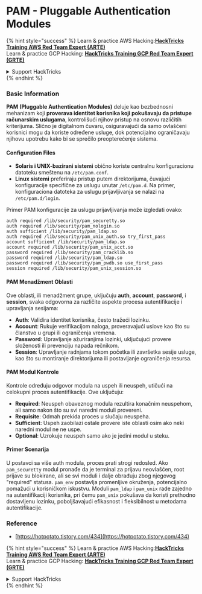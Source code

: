 # PAM - Pluggable Authentication Modules

{% hint style="success" %}
Learn & practice AWS Hacking:<img src="/.gitbook/assets/arte.png" alt="" data-size="line">[**HackTricks Training AWS Red Team Expert (ARTE)**](https://training.hacktricks.xyz/courses/arte)<img src="/.gitbook/assets/arte.png" alt="" data-size="line">\
Learn & practice GCP Hacking: <img src="/.gitbook/assets/grte.png" alt="" data-size="line">[**HackTricks Training GCP Red Team Expert (GRTE)**<img src="/.gitbook/assets/grte.png" alt="" data-size="line">](https://training.hacktricks.xyz/courses/grte)

<details>

<summary>Support HackTricks</summary>

* Check the [**subscription plans**](https://github.com/sponsors/carlospolop)!
* **Join the** 💬 [**Discord group**](https://discord.gg/hRep4RUj7f) or the [**telegram group**](https://t.me/peass) or **follow** us on **Twitter** 🐦 [**@hacktricks\_live**](https://twitter.com/hacktricks\_live)**.**
* **Share hacking tricks by submitting PRs to the** [**HackTricks**](https://github.com/carlospolop/hacktricks) and [**HackTricks Cloud**](https://github.com/carlospolop/hacktricks-cloud) github repos.

</details>
{% endhint %}


### Basic Information

**PAM (Pluggable Authentication Modules)** deluje kao bezbednosni mehanizam koji **proverava identitet korisnika koji pokušavaju da pristupe računarskim uslugama**, kontrolišući njihov pristup na osnovu različitih kriterijuma. Slično je digitalnom čuvaru, osiguravajući da samo ovlašćeni korisnici mogu da koriste određene usluge, dok potencijalno ograničavaju njihovu upotrebu kako bi se sprečilo preopterećenje sistema.

#### Configuration Files

* **Solaris i UNIX-bazirani sistemi** obično koriste centralnu konfiguracionu datoteku smeštenu na `/etc/pam.conf`.
* **Linux sistemi** preferiraju pristup putem direktorijuma, čuvajući konfiguracije specifične za uslugu unutar `/etc/pam.d`. Na primer, konfiguraciona datoteka za uslugu prijavljivanja se nalazi na `/etc/pam.d/login`.

Primer PAM konfiguracije za uslugu prijavljivanja može izgledati ovako:
```
auth required /lib/security/pam_securetty.so
auth required /lib/security/pam_nologin.so
auth sufficient /lib/security/pam_ldap.so
auth required /lib/security/pam_unix_auth.so try_first_pass
account sufficient /lib/security/pam_ldap.so
account required /lib/security/pam_unix_acct.so
password required /lib/security/pam_cracklib.so
password required /lib/security/pam_ldap.so
password required /lib/security/pam_pwdb.so use_first_pass
session required /lib/security/pam_unix_session.so
```
#### **PAM Menadžment Oblasti**

Ove oblasti, ili menadžment grupe, uključuju **auth**, **account**, **password**, i **session**, svaka odgovorna za različite aspekte procesa autentifikacije i upravljanja sesijama:

* **Auth**: Validira identitet korisnika, često tražeći lozinku.
* **Account**: Rukuje verifikacijom naloga, proveravajući uslove kao što su članstvo u grupi ili ograničenja vremena.
* **Password**: Upravljanje ažuriranjima lozinki, uključujući provere složenosti ili prevenciju napada rečnikom.
* **Session**: Upravljanje radnjama tokom početka ili završetka sesije usluge, kao što su montiranje direktorijuma ili postavljanje ograničenja resursa.

#### **PAM Modul Kontrole**

Kontrole određuju odgovor modula na uspeh ili neuspeh, utičući na celokupni proces autentifikacije. Ove uključuju:

* **Required**: Neuspeh obaveznog modula rezultira konačnim neuspehom, ali samo nakon što su svi naredni moduli provereni.
* **Requisite**: Odmah prekida proces u slučaju neuspeha.
* **Sufficient**: Uspeh zaobilazi ostale provere iste oblasti osim ako neki naredni modul ne ne uspe.
* **Optional**: Uzrokuje neuspeh samo ako je jedini modul u steku.

#### Primer Scenarija

U postavci sa više auth modula, proces prati strogi redosled. Ako `pam_securetty` modul pronađe da je terminal za prijavu neovlašćen, root prijave su blokirane, ali se svi moduli i dalje obrađuju zbog njegovog "required" statusa. `pam_env` postavlja promenljive okruženja, potencijalno pomažući u korisničkom iskustvu. Moduli `pam_ldap` i `pam_unix` rade zajedno na autentifikaciji korisnika, pri čemu `pam_unix` pokušava da koristi prethodno dostavljenu lozinku, poboljšavajući efikasnost i fleksibilnost u metodama autentifikacije.

### Reference

* [https://hotpotato.tistory.com/434](https://hotpotato.tistory.com/434)


{% hint style="success" %}
Learn & practice AWS Hacking:<img src="/.gitbook/assets/arte.png" alt="" data-size="line">[**HackTricks Training AWS Red Team Expert (ARTE)**](https://training.hacktricks.xyz/courses/arte)<img src="/.gitbook/assets/arte.png" alt="" data-size="line">\
Learn & practice GCP Hacking: <img src="/.gitbook/assets/grte.png" alt="" data-size="line">[**HackTricks Training GCP Red Team Expert (GRTE)**<img src="/.gitbook/assets/grte.png" alt="" data-size="line">](https://training.hacktricks.xyz/courses/grte)

<details>

<summary>Support HackTricks</summary>

* Check the [**subscription plans**](https://github.com/sponsors/carlospolop)!
* **Join the** 💬 [**Discord group**](https://discord.gg/hRep4RUj7f) or the [**telegram group**](https://t.me/peass) or **follow** us on **Twitter** 🐦 [**@hacktricks\_live**](https://twitter.com/hacktricks\_live)**.**
* **Share hacking tricks by submitting PRs to the** [**HackTricks**](https://github.com/carlospolop/hacktricks) and [**HackTricks Cloud**](https://github.com/carlospolop/hacktricks-cloud) github repos.

</details>
{% endhint %}
